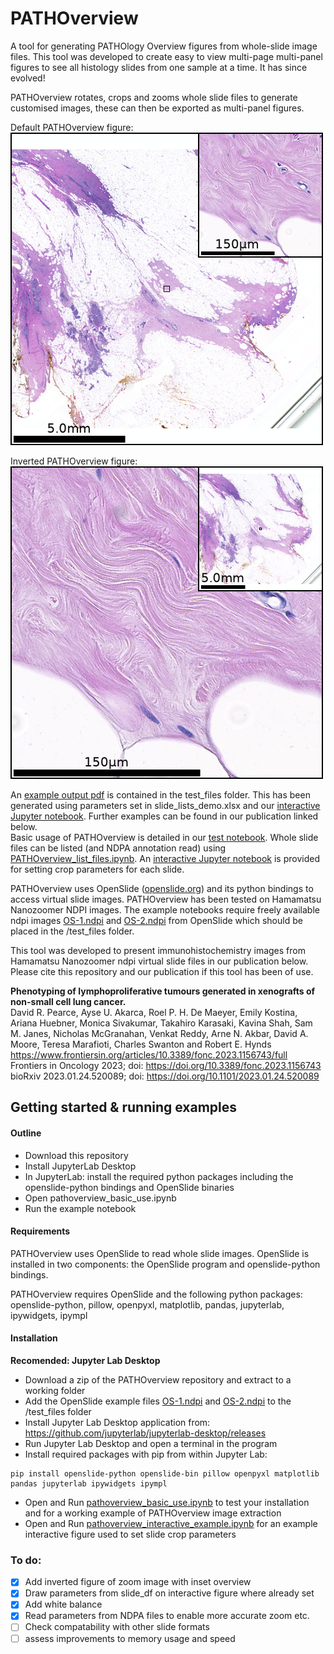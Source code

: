 # PATHOverview
A tool for generating PATHOlogy Overview figures from whole-slide image files. This tool was developed to create easy to view multi-page multi-panel figures to see all histology slides from one sample at a time. It has since evolved!

PATHOverview rotates, crops and zooms whole slide files to generate customised images, these can then be exported as multi-panel figures.<br>

Default PATHOverview figure:<br>
![An example PATHOverview image](test_files/test_image.png)


Inverted PATHOverview figure:<br>
![An example PATHOverview image](test_files/test_image_inverted.png)

An [example output pdf](./test_files/test_output.pdf) is contained in the test_files folder. This has been generated using parameters set in slide_lists_demo.xlsx and our [interactive Jupyter notebook](pathoverview_interactive_example.ipynb). Further examples can be found in our publication linked below.<br>
Basic usage of PATHOverview is detailed in our [test notebook](pathoverview_basic_use.ipynb). Whole slide files can be listed (and NDPA annotation read) using [PATHOverview_list_files.ipynb](pathoverview_list_files.ipynb). An [interactive Jupyter notebook](pathoverview_interactive_example.ipynb) is provided for setting crop parameters for each slide.<br>

PATHOverview uses OpenSlide ([openslide.org](http://openslide.org)) and its python bindings to access virtual slide images. PATHOverview has been tested on Hamamatsu Nanozoomer NDPI images. The example notebooks require freely available ndpi images [OS-1.ndpi](https://openslide.cs.cmu.edu/download/openslide-testdata/Hamamatsu/) and [OS-2.ndpi](https://openslide.cs.cmu.edu/download/openslide-testdata/Hamamatsu/) from OpenSlide which should be placed in the /test_files folder.<br>

This tool was developed to present immunohistochemistry images from Hamamatsu Nanozoomer ndpi virtual slide files in our publication below. Please cite this repository and our publication if this tool has been of use.<br>


**Phenotyping of lymphoproliferative tumours generated in xenografts of non-small cell lung cancer.**<br>
David R. Pearce, Ayse U. Akarca, Roel P. H. De Maeyer, Emily Kostina, Ariana Huebner, Monica Sivakumar, Takahiro Karasaki, Kavina Shah, Sam M. Janes, Nicholas McGranahan, Venkat Reddy, Arne N. Akbar, David A. Moore, Teresa Marafioti, Charles Swanton and Robert E. Hynds<br>
https://www.frontiersin.org/articles/10.3389/fonc.2023.1156743/full<br>
Frontiers in Oncology 2023; doi: https://doi.org/10.3389/fonc.2023.1156743<br>
bioRxiv 2023.01.24.520089; doi: https://doi.org/10.1101/2023.01.24.520089

## Getting started & running examples
#### Outline
- Download this repository
- Install JupyterLab Desktop
- In JupyterLab: install the required python packages including the openslide-python bindings and OpenSlide binaries
- Open pathoverview_basic_use.ipynb
- Run the example notebook

#### Requirements
PATHOverview uses OpenSlide to read whole slide images. OpenSlide is installed in two components: the OpenSlide program and openslide-python bindings.

PATHOverview requires OpenSlide and the following python packages: <br>
openslide-python, pillow, openpyxl, matplotlib, pandas, jupyterlab, ipywidgets, ipympl<br>


#### Installation

**Recomended: Jupyter Lab Desktop**<br>
- Download a zip of the PATHOverview repository and extract to a working folder<br>
- Add the OpenSlide example files [OS-1.ndpi](https://openslide.cs.cmu.edu/download/openslide-testdata/Hamamatsu/) and [OS-2.ndpi](https://openslide.cs.cmu.edu/download/openslide-testdata/Hamamatsu/) to the /test_files folder
- Install Jupyter Lab Desktop application from:
https://github.com/jupyterlab/jupyterlab-desktop/releases
- Run Jupyter Lab Desktop and open a terminal in the program
- Install required packages with pip from within Jupyter Lab:
```
pip install openslide-python openslide-bin pillow openpyxl matplotlib pandas jupyterlab ipywidgets ipympl
```
- Open and Run [pathoverview_basic_use.ipynb](pathoverview_basic_use.ipynb) to test your installation and for a working example of PATHOverview image extraction
- Open and Run [pathoverview_interactive_example.ipynb](pathoverview_interactive_example.ipynb) for an example interactive figure used to set slide crop parameters


### To do:
- [x] Add inverted figure of zoom image with inset overview
- [x] Draw parameters from slide_df on interactive figure where already set
- [x] Add white balance
- [x] Read parameters from NDPA files to enable more accurate zoom etc.
- [ ] Check compatability with other slide formats
- [ ] assess improvements to memory usage and speed
